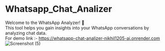 # Whatsapp_Chat_Analizer
Welcome to the WhatsApp Analyzer! 🎉  
This tool helps you gain insights into your WhatsApp conversations by analyzing chat data.
<br>
For demo link :- https://whatsapp-chat-analizer-nikhil1205-ai.onrender.com
![Screenshot (5)](https://github.com/user-attachments/assets/912b4730-dac0-46b9-b535-0c255ca8056f)
